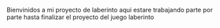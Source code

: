 Bienvinidos a mi proyecto de laberinto 
aqui estare trabajando parte por parte hasta finalizar el proyecto del 
juego laberinto 